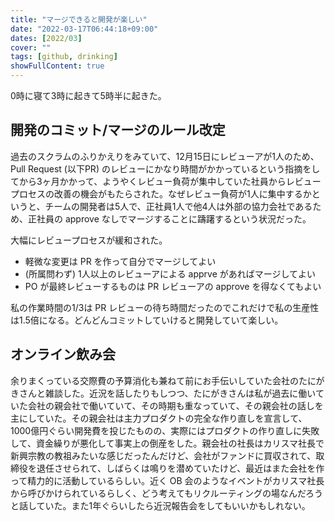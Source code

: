 ```yaml
---
title: "マージできると開発が楽しい"
date: "2022-03-17T06:44:18+09:00"
dates: [2022/03]
cover: ""
tags: [github, drinking]
showFullContent: true
---
```


0時に寝て3時に起きて5時半に起きた。

## 開発のコミット/マージのルール改定

過去のスクラムのふりかえりをみていて、12月15日にレビューアが1人のため、Pull Request (以下PR) のレビューにかなり時間がかかっているという指摘をしてから3ヶ月かかって、ようやくレビュー負荷が集中していた社員からレビュープロセスの改善の機会がもたらされた。なぜレビュー負荷が1人に集中するかというと、チームの開発者は5人で、正社員1人で他4人は外部の協力会社であるため、正社員の approve なしでマージすることに躊躇するという状況だった。

大幅にレビュープロセスが緩和された。

* 軽微な変更は PR を作って自分でマージしてよい
*  (所属問わず) 1人以上のレビューアによる apprve があればマージしてよい
* PO が最終レビューするものは PR レビューアの approve を得なくてもよい

私の作業時間の1/3は PR レビューの待ち時間だったのでこれだけで私の生産性は1.5倍になる。どんどんコミットしていけると開発していて楽しい。

## オンライン飲み会

余りまくっている交際費の予算消化も兼ねて前にお手伝いしていた会社のたにがきさんと雑談した。近況を話したりもしつつ、たにがきさんは私が過去に働いていた会社の親会社で働いていて、その時期も重なっていて、その親会社の話しを主にしていた。その親会社は主力プロダクトの完全な作り直しを宣言して、1000億円ぐらい開発費を投じたものの、実際にはプロダクトの作り直しに失敗して、資金繰りが悪化して事実上の倒産をした。親会社の社長はカリスマ社長で新興宗教の教祖みたいな感じだったんだけど、会社がファンドに買収されて、取締役を退任させられて、しばらくは鳴りを潜めていたけど、最近はまた会社を作って精力的に活動しているらしい。近く OB 会のようなイベントがカリスマ社長から呼びかけられているらしく、どう考えてもリクルーティングの場なんだろうと話していた。また1年ぐらいしたら近況報告会をしてもいいかもしれない。
